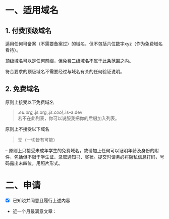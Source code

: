 # 一、适用域名

## 1. 付费顶级域名

 适用任何可备案（不需要备案过）的域名，但不包括六位数字xyz（作为免费域名看待）。

 顶级域名可以是任何前缀，但免费二级域名不属于此条范围之内。

 符合要求的顶级域名不需要经过与域名有关的任何验证说明。

## 2. 免费域名

原则上接受以下免费域名

>*.eu.org,*.js.org,*.js.cool,*.is–a.dev<br>若不在此列表，你可以说服我把你的后缀加入列表。

原则上不接受以下域名

>无（一切皆有可能）

– 原则上只接受未成年学生的免费域名，故请加上任何可以证明年龄及身份的附件，包括但不限于学生证、录取通知书、奖状。提交时请务必将隐私信息打码，号码露出末四位，用照片形式。

# 二、申请
- [x] 已知晓并同意且履行上述内容

- 近一个月最满意文章：
